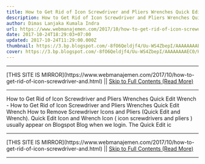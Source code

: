 ```yaml
---
title: How to Get Rid of Icon Screwdriver and Pliers Wrenches Quick Edit Wrench
description: How to Get Rid of Icon Screwdriver and Pliers Wrenches Quick Edit Wrench
author: Dimas Lanjaka Kumala Indra
url: https://www.webmanajemen.com/2017/10/how-to-get-rid-of-icon-screwdriver-and.html
date: 2017-10-24T18:29:03+07:00
updated: 2017-10-24T11:29:00.000Z
thumbnail: https://3.bp.blogspot.com/-8fO6Qeldjf4/Uu-WS4ZbepI/AAAAAAAAEC0/HVEq3RPXenY/s320/quick+edit+and+wrench+icon.jpg
cover: https://3.bp.blogspot.com/-8fO6Qeldjf4/Uu-WS4ZbepI/AAAAAAAAEC0/HVEq3RPXenY/s320/quick+edit+and+wrench+icon.jpg
---
```


<hr/> [THIS SITE IS MIRROR](https://www.webmanajemen.com/2017/10/how-to-get-rid-of-icon-screwdriver-and.html) || <a href="https://www.webmanajemen.com/2017/10/how-to-get-rid-of-icon-screwdriver-and.html" rel="follow" class="button" id="read-more">Skip to Full Contents (Read More)</a> <hr/> How to Get Rid of Icon Screwdriver and Pliers Wrenches Quick Edit Wrench - How to Get Rid of Icon Screwdriver and Pliers Wrenches Quick Edit Wrench How to Remove Screwdriver Icons and Pliers (Quick Edit and Wrench). 
Quick Edit Icon and Wrench Icon ( 
icon screwdrivers and pliers
) usually appear on Blogspot Blog when we login. 
The Quick Edit ic <hr/> [THIS SITE IS MIRROR](https://www.webmanajemen.com/2017/10/how-to-get-rid-of-icon-screwdriver-and.html) || <a href="https://www.webmanajemen.com/2017/10/how-to-get-rid-of-icon-screwdriver-and.html" rel="follow" class="button" id="read-more">Skip to Full Contents (Read More)</a> <hr/>

<script>
    if (location.host.includes('dimaslanjaka12')) {
      location.replace('https://www.webmanajemen.com/2017/10/how-to-get-rid-of-icon-screwdriver-and.html');
    }
  </script>
